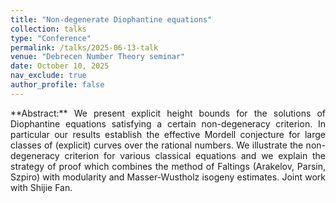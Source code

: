 ```yaml
---
title: "Non-degenerate Diophantine equations"
collection: talks
type: "Conference"
permalink: /talks/2025-06-13-talk
venue: "Debrecen Number Theory seminar"
date: October 10, 2025
nav_exclude: true
author_profile: false
---
```

<div style="text-align: justify !important; text-justify: inter-word;" markdown="1">
**Abstract:** We present explicit height bounds for the solutions of Diophantine equations satisfying a certain non-degeneracy criterion. In particular our results establish the effective Mordell conjecture for large classes of (explicit) curves over the rational numbers. We illustrate the non-degeneracy criterion for various classical equations and we explain the strategy of proof which combines the method of Faltings (Arakelov, Parsin, Szpiro) with modularity and Masser-Wustholz isogeny estimates. Joint work with Shijie Fan.
